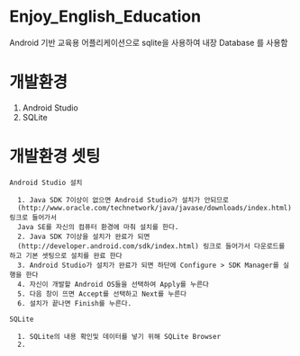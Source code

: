 # Enjoy_English_Education
Android 기반 교육용 어플리케이션으로 sqlite을 사용하여 내장 Database 를 사용함

# 개발환경
  1. Android Studio
  2. SQLite
  
# 개발환경 셋팅
    Android Studio 설치
    
      1. Java SDK 7이상이 없으면 Android Studio가 설치가 안되므로 
      (http://www.oracle.com/technetwork/java/javase/downloads/index.html) 링크로 들어가서 
      Java SE를 자신의 컴퓨터 환경에 마춰 설치를 한다.
      2. Java SDK 7이상을 설치가 완료가 되면 
      (http://developer.android.com/sdk/index.html) 링크로 들어가서 다운로드를 하고 기본 셋팅으로 설치를 완료 한다
      3. Android Studio가 설치가 완료가 되면 하단에 Configure > SDK Manager를 실행을 한다
      4. 자신이 개발할 Android OS들을 선택하여 Apply를 누른다
      5. 다음 창이 뜨면 Accept를 선택하고 Next를 누른다
      6. 설치가 끝나면 Finish를 누른다.
      
    SQLite
    
      1. SQLite의 내용 확인및 데이터를 넣기 위해 SQLite Browser 
      2.
#
